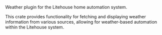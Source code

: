 <!-- cargo-rdme start -->

Weather plugin for the Litehouse home automation system.

This crate provides functionality for fetching and displaying weather information
from various sources, allowing for weather-based automation within the Litehouse system.

<!-- cargo-rdme end -->
